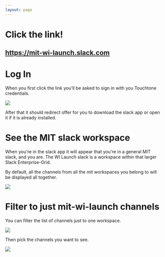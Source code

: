 ```yaml
---
layout: page
---
```


# Click the link!

<h2><a href="https://mit-wi-launch.slack.com">https://mit-wi-launch.slack.com</a></h2>


# Log In
When you first click the link you'll be asked to sign in with you Touchtone credentials.

![](assets/workspace-login.png)

After that it should redirect offer for you to download the slack app or open it if it is already installed.

# See the MIT slack workspace

When you're in the slack app it will appear that you're in a general MIT slack, and you are. The WI Launch slack is a workspace within that larger Slack Enterprise-Grid.

By default, all the channels from all the mit workspaces you belong to will be displayed all together.

![](assets/workspace-sidebar.png)

# Filter to just mit-wi-launch channels

You can filter the list of channels just to one workspace.

![](assets/workspace-filter.png)

Then pick the channels you want to see.

![](assets/workspace-filter-selection.png)


